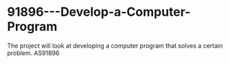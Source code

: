 # 91896---Develop-a-Computer-Program
The project will look at developing a computer program that solves a certain problem. AS91896
